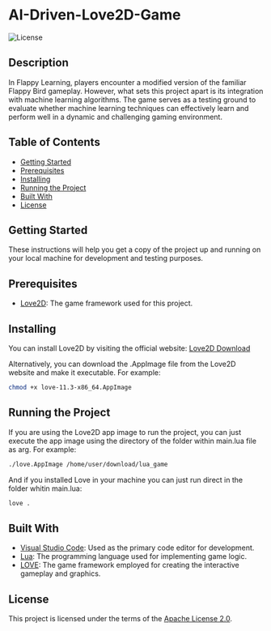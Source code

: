# AI-Driven-Love2D-Game

![License](https://img.shields.io/badge/License-Apache-blue.svg)

## Description
In Flappy Learning, players encounter a modified version of the familiar Flappy Bird gameplay. However, what sets this project apart is its integration with machine learning algorithms. The game serves as a testing ground to evaluate whether machine learning techniques can effectively learn and perform well in a dynamic and challenging gaming environment.

## Table of Contents

- [Getting Started](#getting-started)
- [Prerequisites](#prerequisites)
- [Installing](#installing)
- [Running the Project](#running-the-project)
- [Built With](#built-with)
- [License](#license)

## Getting Started

These instructions will help you get a copy of the project up and running on your local machine for development and testing purposes.

## Prerequisites

- [Love2D](https://love2d.org/): The game framework used for this project.

## Installing

You can install Love2D by visiting the official website: [Love2D Download](https://love2d.org/)

Alternatively, you can download the .AppImage file from the Love2D website and make it executable. For example:

```bash
chmod +x love-11.3-x86_64.AppImage
```

## Running the Project

If you are using the Love2D app image to run the project, you can just execute the app image using the directory of the folder within main.lua file as arg. For example:
```bash
./love.AppImage /home/user/download/lua_game
```
And if you installed Love in your machine you can just run direct in the folder whitin main.lua:
```bash
love .
```
## Built With

- [Visual Studio Code](https://code.visualstudio.com/): Used as the primary code editor for development.
- [Lua](https://www.lua.org/): The programming language used for implementing game logic.
- [LOVE](https://love2d.org/): The game framework employed for creating the interactive gameplay and graphics.

## License

This project is licensed under the terms of the [Apache License 2.0](LICENSE.md).









